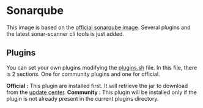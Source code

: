# Sonarqube


This image is based on the [official sonarqube image](https://hub.docker.com/_/sonarqube/). Several plugins and the latest sonar-scanner cli tools is just added.

## Plugins

You can set your own plugins modifying the [plugins.sh](./plugins.sh) file. In this file, there is 2 sections. One for community plugins and one for official.

**Official :** This plugin are installed first. It will retrieve the jar to download from the [update center](https://update.sonarsource.org/update-center.properties).
**Community :** This plugin will be installed only if the plugin is not already present in the current plugins directory.

